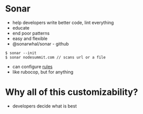 # Sonar
- help developers write better code, lint everything
- educate
- end poor patterns
- easy and flexible
- @sonarwhal/sonar - github

```
$ sonar --init
$ sonar nodesummit.com // scans url or a file
```
- can configure [rules](https://sonarwhal.com/docs/developer-guide/rules/)
- like rubocop, but for anything

# Why all of this customizability?
- developers decide what is best
